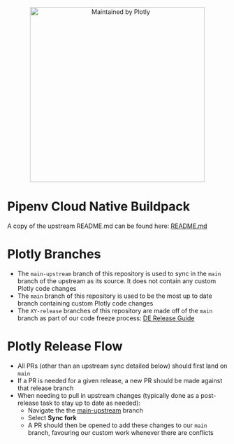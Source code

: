 <div align="center">
  <a href="https://dash.plotly.com/project-maintenance">
    <img src="https://dash.plotly.com/assets/images/maintained-by-plotly.png" width="400px" alt="Maintained by Plotly">
  </a>
</div>

# Pipenv Cloud Native Buildpack

A copy of the upstream README.md can be found here: [README.md](../README.md)

# Plotly Branches

- The `main-upstream` branch of this repository is used to sync in the `main` branch of the upstream as its source. It does not contain any custom Plotly code changes
- The `main` branch of this repository is used to be the most up to date branch containing custom Plotly code changes
- The `XY-release` branches of this repository are made off of the `main` branch as part of our code freeze process: [DE Release Guide](https://plotly.atlassian.net/wiki/x/doAbH)

# Plotly Release Flow

- All PRs (other than an upstream sync detailed below) should first land on `main`
- If a PR is needed for a given release, a new PR should be made against that release branch
- When needing to pull in upstream changes (typically done as a post-release task to stay up to date as needed):
  - Navigate the the [main-upstream](https://github.com/plotly/pipenv/tree/main-upstream) branch
  - Select **Sync fork**
  - A PR should then be opened to add these changes to our `main` branch, favouring our custom work whenever there are conflicts

